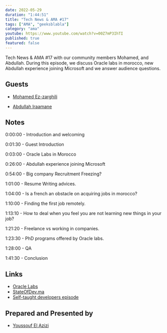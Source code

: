 ```yaml
---
date: 2022-05-29
duration: "1:44:51"
title: "Tech News & AMA #17"
tags: ["AMA", "geeksblabla"]
category: "ama"
youtube: https://www.youtube.com/watch?v=00Z7mP3IhTI
published: true
featured: false
---
```


Tech News & AMA #17 with our community members Mohamed, and Abdullah. During this episode, we discuss Oracle labs in morocco, new Abdullah experience joining Microsoft and we answer audience questions.

## Guests

- [Mohamed Ez-zarghili](https://twitter.com/ezzarghili)

- [Abdullah Iraamane](https://www.linkedin.com/in/aairaamane/)

## Notes

0:00:00 - Introduction and welcoming

0:01:30 - Guest Introduction

0:03:00 - Oracle Labs in Morocco

0:26:00 - Abdullah experience joining Microsoft

0:54:00 - Big company Recruitment Freezing?

1:01:00 - Resume Writing advices.

1:04:00 - Is a french an obstacle on acquiring jobs in morocco?

1:10:00 - Finding the first job remotely.

1:13:10 - How to deal when you feel you are not learning new things in your job?

1:21:20 - Freelance vs working in companies.

1:23:30 - PhD programs offered by Oracle labs.

1:28:00 - QA

1:41:30 - Conclusion

## Links

- [Oracle Labs](https://labs.oracle.com/pls/apex/labs/r/labs/intro)
- [StateOfDev.ma](https://stateofdev.ma/)
- [Self-taught developers episode](https://geeksblabla.io/blablas/self-taught-developers)

## Prepared and Presented by

- [Youssouf El Azizi](https://elazizi.com)
